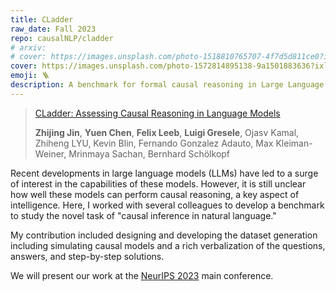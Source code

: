 ```yaml
---
title: CLadder
raw_date: Fall 2023
repo: causalNLP/cladder
# arxiv: 
# cover: https://images.unsplash.com/photo-1518810765707-4f7d5d811ce0?ixlib=rb-4.0.3&ixid=M3wxMjA3fDB8MHxwaG90by1wYWdlfHx8fGVufDB8fHx8fA%3D%3D&auto=format&fit=crop&w=1440&q=80
cover: https://images.unsplash.com/photo-1572814895138-9a1501883636?ixlib=rb-4.0.3&ixid=M3wxMjA3fDB8MHxwaG90by1wYWdlfHx8fGVufDB8fHx8fA%3D%3D&auto=format&fit=crop&w=1440&q=80
emoji: 🪜
description: A benchmark for formal causal reasoning in Large Language Models 
---
```


> [CLadder: Assessing Causal Reasoning in Language Models](https://openreview.net/forum?id=hdZeYGNCTtN)
> 
> **Zhijing Jin**, **Yuen Chen**, **Felix Leeb**, **Luigi Gresele**, Ojasv Kamal, Zhiheng LYU, Kevin Blin, Fernando Gonzalez Adauto, Max Kleiman-Weiner, Mrinmaya Sachan, Bernhard Schölkopf

Recent developments in large language models (LLMs) have led to a surge of interest in the capabilities of these models. However, it is still unclear how well these models can perform causal reasoning, a key aspect of intelligence. Here, I worked with several colleagues to develop a benchmark to study the novel task of "causal inference in natural language."

My contribution included designing and developing the dataset generation including simulating causal models and a rich verbalization of the questions, answers, and step-by-step solutions.

We will present our work at the [NeurIPS 2023](https://openreview.net/forum?id=e2wtjx0Yqu) main conference.

